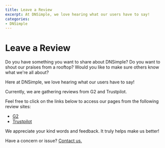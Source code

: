 ```yaml
---
title: Leave a Review
excerpt: At DNSimple, we love hearing what our users have to say!
categories:
- DNSimple
---
```


# Leave a Review

Do you have something you want to share about DNSimple? Do you want to shout our praises from a rooftop? Would you like to make sure others know what we're all about?

Here at DNSimple, we love hearing what our users have to say! 

Currently, we are gathering reviews from G2 and Trustpilot.

Feel free to click on the links below to access our pages from the following review sites:

- [G2](https://www.g2.com/products/dnsimple/reviews)
- [Trustpilot](https://www.trustpilot.com/review/dnsimple.com)

We appreciate your kind words and feedback. It truly helps make us better! 

Have a concern or issue? [Contact us.](https://support.dnsimple.com/articles/dnsimple-support/)

